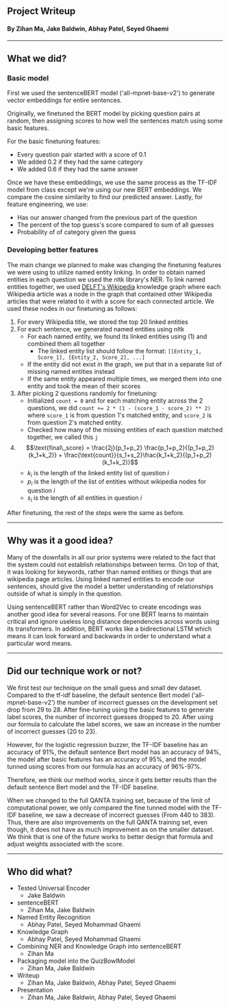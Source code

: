## **Project Writeup**
#### By Zihan Ma, Jake Baldwin, Abhay Patel, Seyed Ghaemi
---
## What we did?

### Basic model

First we used the sentenceBERT model ('all-mpnet-base-v2') to generate vector embeddings for entire sentences. 

Originally, we finetuned the BERT model by picking question pairs at random, then assigning scores to how well the sentences match using some basic features. 

For the basic finetuning features:
* Every question pair started with a score of 0.1
* We added 0.2 if they had the same category
* We added 0.6 if they had the same answer

Once we have these embeddings, we use the same process as the TF-IDF model from class except we're using our new BERT embeddings. We compare the cosine similarity to find our predicted answer. Lastly, for feature engineering, we use:
* Has our answer changed from the previous part of the question
* The percent of the top guess's score compared to sum of all guesses
* Probability of of category given the guess

### Developing better features

The main change we planned to make was changing the finetuning features we were using to utilize named entity linking. In order to obtain named entities in each question we used the nltk library's NER. To link named entities together, we used [DELFT's Wikipedia](https://github.com/henryzhao5852/DELFT/tree/master/wiki_graph) knowledge graph where each Wikipedia article was a node in the graph that contained other Wikipedia articles that were related to it with a score for each connected article. We used these nodes in our finetuning as follows:

1. For every Wikipedia title, we stored the top 20 linked entities
2. For each sentence, we generated named entities using nltk
    * For each named entity, we found its linked entities using (1) and combined them all together
        * The linked entity list should follow the format: ``[[Entity_1, Score_1], [Entity_2, Score_2], ...]`` 
    * If the entity did not exist in the graph, we put that in a separate list of missing named entities instead
    * If the same entity appeared multiple times, we merged them into one entity and took the mean of their scores
3. After picking 2 questions randomly for finetuning:
    * Initialized ``count = 0`` and for each matching entity across the 2 questions, we did ``count += 2 * (1 - (score_1 - score_2) ** 2)`` where ``score_1`` is from question 1's matched entity, and ``score_2`` is from question 2's matched entity.
    * Checked how many of the missing entities of each question matched together, we called this ``j``
4. $$\text{final\_score} = \frac{2j}{p_1+p_2} \frac{p_1+p_2}{(p_1+p_2)(k_1+k_2)} + \frac{\text{count}}{s_1+s_2}\frac{k_1+k_2}{(p_1+p_2)(k_1+k_2)}$$
    * $k_i$ is the length of the linked entity list of question $i$
    * $p_i$ is the length of the list of entities without wikipedia nodes for question $i$
    * $s_i$ is the length of all entities in question $i$

After finetuning, the rest of the steps were the same as before. 

---
## Why was it a good idea?

Many of the downfalls in all our prior systems were related to the fact that the system could not establish relationships between terms. On top of that, it was looking for keywords, rather than named entities or things that are wikipedia page articles. Using linked named entities to encode our sentences, should give the model a better understanding of relationships outside of what is simply in the question.  

Using sentenceBERT rather than Word2Vec to create encodings was another good idea for several reasons. For one BERT learns to maintain critical and ignore useless long distance dependencies across words using its transformers. In addition, BERT works like a bidirectional LSTM which means it can look forward and backwards in order to understand what a particular word means. 

---
## Did our technique work or not?

We first test our technique on the small guess and small dev dataset. Compared to the tf-idf baseline, the default sentence Bert model ('all-mpnet-base-v2') the number of incorrect guesses on the development set drop from 29 to 28. After fine-tuning using the basic features to generate label scores, the number of incorrect guesses dropped to 20. After using our formula to calculate the label scores, we saw an increase in the number of incorrect guesses (20 to 23).

However, for the logistic regression buzzer, the TF-IDF baseline has an accuracy of 91%, the default sentence Bert model has an accuracy of 94%, the model after basic features has an accuracy of 95%, and the model tunned using scores from our formula has an accuracy of 96%-97%.

Therefore, we think our method works, since it gets better results than the default sentence Bert model and the TF-IDF baseline.

When we changed to the full QANTA training set, because of the limit of computational power, we only compared the fine tunned model with the TF-IDF baseline, we saw a decrease of incorrect guesses (From 440 to 383). Thus, there are also improvements on the full QANTA training set, even though, it does not have as much improvement as on the smaller dataset. We think that is one of the future works to better design that formula and adjust weights associated with the score.

---
## Who did what?
* Tested Universal Encoder 
    * Jake Baldwin
* sentenceBERT
  * Zihan Ma, Jake Baldwin
* Named Entity Recognition
  * Abhay Patel, Seyed Mohammad Ghaemi
* Knowledge Graph
  * Abhay Patel, Seyed Mohammad Ghaemi
* Combining NER and Knowledge Graph into sentenceBERT
  * Zihan Ma
* Packaging model into the QuizBowlModel
  * Zihan Ma, Jake Baldwin
* Writeup
  * Zihan Ma, Jake Baldwin, Abhay Patel, Seyed Ghaemi
* Presentation
  * Zihan Ma, Jake Baldwin, Abhay Patel, Seyed Ghaemi
